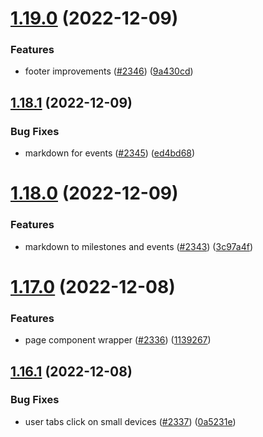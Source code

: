# [1.19.0](https://github.com/EddieHubCommunity/LinkFree/compare/v1.18.1...v1.19.0) (2022-12-09)


### Features

* footer improvements ([#2346](https://github.com/EddieHubCommunity/LinkFree/issues/2346)) ([9a430cd](https://github.com/EddieHubCommunity/LinkFree/commit/9a430cda5474138804c6bf4a71d6c05a35e8e78a))



## [1.18.1](https://github.com/EddieHubCommunity/LinkFree/compare/v1.18.0...v1.18.1) (2022-12-09)


### Bug Fixes

* markdown for events ([#2345](https://github.com/EddieHubCommunity/LinkFree/issues/2345)) ([ed4bd68](https://github.com/EddieHubCommunity/LinkFree/commit/ed4bd680f64f4120745497717715b85eff6a950a))



# [1.18.0](https://github.com/EddieHubCommunity/LinkFree/compare/v1.17.0...v1.18.0) (2022-12-09)


### Features

* markdown to milestones and events ([#2343](https://github.com/EddieHubCommunity/LinkFree/issues/2343)) ([3c97a4f](https://github.com/EddieHubCommunity/LinkFree/commit/3c97a4fa80069db34246028fa74002ceb864e14c))



# [1.17.0](https://github.com/EddieHubCommunity/LinkFree/compare/v1.16.1...v1.17.0) (2022-12-08)


### Features

* page component wrapper ([#2336](https://github.com/EddieHubCommunity/LinkFree/issues/2336)) ([1139267](https://github.com/EddieHubCommunity/LinkFree/commit/113926767c8efb00bb495a5ca6d1ca3d97896df9))



## [1.16.1](https://github.com/EddieHubCommunity/LinkFree/compare/v1.16.0...v1.16.1) (2022-12-08)


### Bug Fixes

* user tabs click on small devices ([#2337](https://github.com/EddieHubCommunity/LinkFree/issues/2337)) ([0a5231e](https://github.com/EddieHubCommunity/LinkFree/commit/0a5231ee0d5ae414b55025a9110f087e8296bc59))



